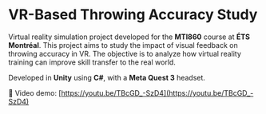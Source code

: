 # VR-Based Throwing Accuracy Study

Virtual reality simulation project developed for the **MTI860** course at **ÉTS Montréal**. This project aims to study the impact of visual feedback on throwing accuracy in VR. The objective is to analyze how virtual reality training can improve skill transfer to the real world.  

Developed in **Unity** using **C#**, with a **Meta Quest 3** headset.  

🎥 Video demo: [https://youtu.be/TBcGD_-SzD4](https://youtu.be/TBcGD_-SzD4)

